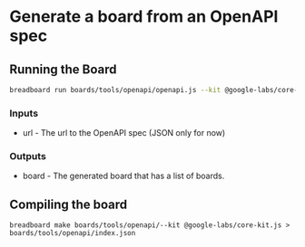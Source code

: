 # Generate a board from an OpenAPI spec

## Running the Board

```bash
breadboard run boards/tools/openapi/openapi.js --kit @google-labs/core-kit -i "{\"url\":\"https://api.apis.guru/v2/specs/apis.guru/2.2.0/openapi.json\"}"
```

### Inputs

- url - The url to the OpenAPI spec (JSON only for now)

### Outputs

- board - The generated board that has a list of boards.

## Compiling the board

`breadboard make boards/tools/openapi/--kit @google-labs/core-kit.js > boards/tools/openapi/index.json`
